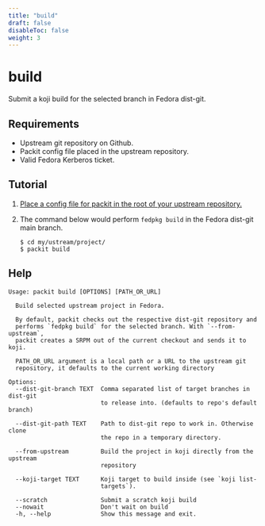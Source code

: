 ```yaml
---
title: "build"
draft: false
disableToc: false
weight: 3
---
```


# build

Submit a koji build for the selected branch in Fedora dist-git.

## Requirements

* Upstream git repository on Github.
* Packit config file placed in the upstream repository.
* Valid Fedora Kerberos ticket.


## Tutorial

1. [Place a config file for packit in the root of your upstream repository.](/docs/configuration/)

2. The command below would perform `fedpkg build` in the Fedora dist-git main branch.
    ```
    $ cd my/ustream/project/
    $ packit build
    ```


## Help

    Usage: packit build [OPTIONS] [PATH_OR_URL]
    
      Build selected upstream project in Fedora.
    
      By default, packit checks out the respective dist-git repository and
      performs `fedpkg build` for the selected branch. With `--from-upstream`,
      packit creates a SRPM out of the current checkout and sends it to koji.
    
      PATH_OR_URL argument is a local path or a URL to the upstream git
      repository, it defaults to the current working directory
    
    Options:
      --dist-git-branch TEXT  Comma separated list of target branches in dist-git
                              to release into. (defaults to repo's default branch)
    
      --dist-git-path TEXT    Path to dist-git repo to work in. Otherwise clone
                              the repo in a temporary directory.
    
      --from-upstream         Build the project in koji directly from the upstream
                              repository
    
      --koji-target TEXT      Koji target to build inside (see `koji list-
                              targets`).
    
      --scratch               Submit a scratch koji build
      --nowait                Don't wait on build
      -h, --help              Show this message and exit.


